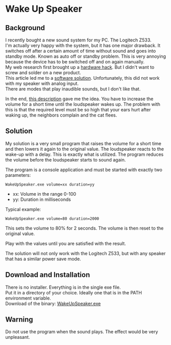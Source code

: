 # Wake Up Speaker

## Background

I recently bought a new sound system for my PC. The Logitech Z533.  
I'm actually very happy with the system, but it has one major drawback. It switches off after a certain amount of time without sound and goes into standby mode. Known as auto off or standby problem.
This is very annoying because the device has to be switched off and on again manually.  
My web research first brought up a [hardware hack](https://www.reddit.com/r/LogitechG/comments/1b5crbi/logitech_z533_auto_offstandbypower_save_disable/). But I didn't want to screw and solder on a new product.  
This article led me to a [software solution](https://veg.by/en/projects/soundkeeper/). Unfortunately, this did not work with my speaker with analog input.  
There are modes that play inaudible sounds, but I don't like that.  

In the end, [this description](https://spabbit.net/archives/972) gave me the idea. You have to increase the volume for a short time until the loudspeaker wakes up. The problem with this is that the required level must be so high that your ears hurt after waking up, the neighbors complain and the cat flees.

## Solution

My solution is a very small program that raises the volume for a short time and then lowers it again to the original value. The loudspeaker reacts to the wake-up with a delay. This is exactly what is utilized. The program reduces the volume before the loudspeaker starts to sound again.  

The program is a console application and must be started with exactly two parameters:

```
WakeUpSpeaker.exe volume=xx duration=yy
```

- xx: Volume in the range 0-100
- yy: Duration in milliseconds

Typical example:

```
WakeUpSpeaker.exe volume=80 duration=2000
```

This sets the volume to 80% for 2 seconds. The volume is then reset to the original value.

Play with the values until you are satisfied with the result.  

The solution will not only work with the Logitech Z533, but with any speaker that has a similar power save mode.

## Download and Installation

There is no installer. Everything is in the single exe file.  
Put it in a directory of your choice. Ideally one that is in the PATH environment variable.  
Download of the binary: [WakeUpSpeaker.exe](https://www.biondi.ch/downloads/WakeUpSpeaker/WakeUpSpeaker.exe)


## Warning

Do not use the program when the sound plays. The effect would be very unpleasant.

